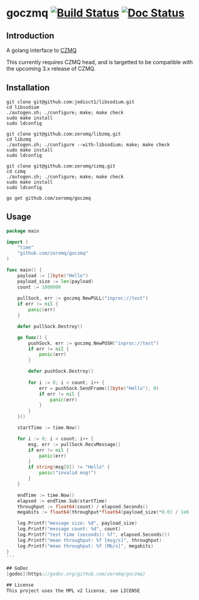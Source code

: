 # goczmq [![Build Status](https://travis-ci.org/zeromq/goczmq.svg?branch=master)](https://travis-ci.org/zeromq/goczmq) [![Doc Status](https://godoc.org/github.com/zeromq/goczmq?status.png)](https://godoc.org/github.com/zeromq/goczmq)

## Introduction
A golang interface to [CZMQ](http://czmq.zeromq.org)

This currently requires CZMQ head, and is targetted to be compatible with the upcoming 3.x release of CZMQ.

## Installation

```
git clone git@github.com:jedisct1/libsodium.git
cd libsodium
./autogen.sh; ./configure; make; make check
sudo make install
sudo ldconfig
```

```
git clone git@github.com:zeromq/libzmq.git
cd libzmq
./autogen.sh; ./configure --with-libsodium; make; make check
sudo make install
sudo ldconfig
```

```
git clone git@github.com:zeromq/czmq.git
cd czmq
./autogen.sh; ./configure; make; make check
sudo make install
sudo ldconfig
```

```
go get github.com/zeromq/goczmq
```

## Usage
```go
package main

import (
	"time"
	"github.com/zeromq/goczmq"
)

func main() {
	payload := []byte("Hello")
	payload_size := len(payload)
	count := 1000000
	
	pullSock, err := goczmq.NewPULL("inproc://test")
	if err != nil {
		panic(err)
	}

	defer pullSock.Destroy()

	go func() {
		pushSock, err := goczmq.NewPUSH("inproc://test")
		if err != nil {
			panic(err)
		}

		defer pushSock.Destroy()
		
		for i := 0; i < count; i++ {
			err = pushSock.SendFrame([]byte("Hello"), 0)
			if err != nil {
				panic(err)
			}
		}
	}()

	startTime := time.Now()

	for i := 0; i < count; i++ {
		msg, err := pullSock.RecvMessage()
		if err != nil {
			panic(err)
		}
		if string(msg[0]) != "Hello" {
			panic("invalid msg!")
		}
	}

	endTime := time.Now()
	elapsed := endTime.Sub(startTime)
	throughput := float64(count) / elapsed.Seconds()
	megabits := float64(throughput*float64(payload_size)*8.0) / 1e6

	log.Printf("message size: %d", payload_size)
	log.Printf("message count: %d", count)
	log.Printf("test time (seconds): %f", elapsed.Seconds())
	log.Printf("mean throughput: %f [msg/s]", throughput)
	log.Printf("mean throughput: %f [Mb/s]", megabits)
}
'''

## GoDoc
[godoc](https://godoc.org/github.com/zeromq/goczmq)

## License
This project uses the MPL v2 license, see LICENSE
